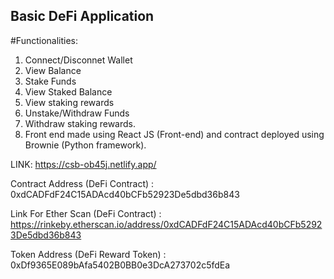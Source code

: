 ## Basic DeFi Application

#Functionalities:
1) Connect/Disconnet Wallet 
2) View Balance
3) Stake Funds 
4) View Staked Balance
5) View staking rewards
6) Unstake/Withdraw Funds
7) Withdraw staking rewards.
8) Front end made using React JS (Front-end) and contract deployed using Brownie (Python framework).




 LINK: https://csb-ob45j.netlify.app/
  
    
 Contract Address (DeFi Contract) : 0xdCADFdF24C15ADAcd40bCFb52923De5dbd36b843 </br>
 
 Link For Ether Scan (DeFi Contract) : https://rinkeby.etherscan.io/address/0xdCADFdF24C15ADAcd40bCFb52923De5dbd36b843 </br>

 Token Address (DeFi Reward Token) : 0xDf9365E089bAfa5402B0BB0e3DcA273702c5fdEa

